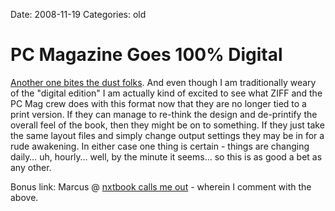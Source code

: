 Date: 2008-11-19
Categories: old

# PC Magazine Goes 100% Digital

<p><a href="http://www.pcmag.com/article2/0,2817,2335009,00.asp">Another one bites the dust folks</a>.  And even though I am traditionally weary of the "digital edition" I am actually kind of excited to see what ZIFF and the PC Mag crew does with this format now that they are no longer tied to a print version. If they can manage to re-think the design and de-printify the overall feel of the book, then they might be on to something. If they just take the same layout files and simply change output settings they may be in for a rude awakening. In either case one thing is certain - things are changing daily&#8230; uh, hourly&#8230; well, by the minute it seems&#8230; so this is as good a bet as any other.

Bonus link: Marcus @ <a href="http://nxtbook.com/blog/2008/11/19/can-pc-mag-survive-as-an-all-digital-magazine/">nxtbook calls me out</a> - wherein I comment with the above.
